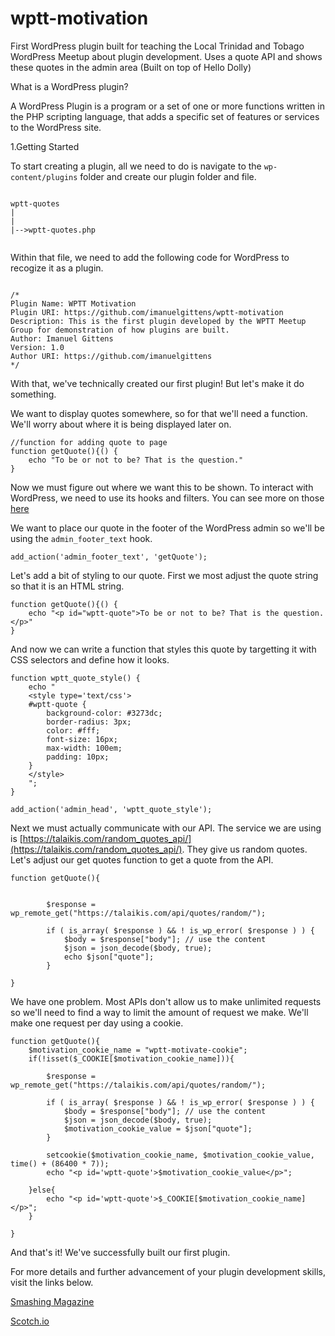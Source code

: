 # wptt-motivation

First WordPress plugin built for teaching the Local Trinidad and Tobago WordPress Meetup about plugin development. Uses a quote API and shows these quotes in the admin area (Built on top of Hello Dolly)

What is a WordPress plugin?

A WordPress Plugin is a program or a set of one or more functions written in the PHP scripting language, that adds a specific set of features or services to the WordPress site.


1.Getting Started

To start creating a plugin, all we need to do is navigate to the `wp-content/plugins` folder and create our plugin folder and file. 

````

wptt-quotes
|
|
|-->wptt-quotes.php


````

Within that file, we need to add the following code for WordPress to recogize it as a plugin. 

````

/*
Plugin Name: WPTT Motivation
Plugin URI: https://github.com/imanuelgittens/wptt-motivation
Description: This is the first plugin developed by the WPTT Meetup Group for demonstration of how plugins are built.
Author: Imanuel Gittens
Version: 1.0
Author URI: https://github.com/imanuelgittens
*/

````

With that, we've technically created our first plugin! But let's make it do something. 

We want to display quotes somewhere, so for that we'll need a function. We'll worry about where it is being displayed later on. 

````
//function for adding quote to page
function getQuote(){() {
	echo "To be or not to be? That is the question."
}

````

Now we must figure out where we want this to be shown. To interact with WordPress, we need to use its hooks and filters. You can see more on those [here](https://codex.wordpress.org/Plugin_API/Action_Reference)

We want to place our quote in the footer of the WordPress admin so we'll be using the `admin_footer_text` hook. 

````
add_action('admin_footer_text', 'getQuote');

````

Let's add a bit of styling to our quote. First we most adjust the quote string so that it is an HTML string. 

````
function getQuote(){() {
	echo "<p id="wptt-quote">To be or not to be? That is the question.</p>"
}
````

And now we can write a function that styles this quote by targetting it with CSS selectors and define how it looks. 

````
function wptt_quote_style() {
	echo "
	<style type='text/css'>
	#wptt-quote {
	    background-color: #3273dc;
	    border-radius: 3px;
	    color: #fff;
	    font-size: 16px;
	    max-width: 100em;
        padding: 10px;
	}
	</style>
	";
}

add_action('admin_head', 'wptt_quote_style');
````

Next we must actually communicate with our API. The service we are using is [https://talaikis.com/random_quotes_api/](https://talaikis.com/random_quotes_api/). They give us random quotes. Let's adjust our get quotes function to get a quote from the API. 


````
function getQuote(){


		$response = wp_remote_get("https://talaikis.com/api/quotes/random/");

		if ( is_array( $response ) && ! is_wp_error( $response ) ) {
		    $body = $response["body"]; // use the content  
		    $json = json_decode($body, true);
		    echo $json["quote"];
		}
	
}
````

We have one problem. Most APIs don't allow us to make unlimited requests so we'll need to find a way to limit the amount of request we make. We'll make one request per day using a cookie. 

````
function getQuote(){
	$motivation_cookie_name = "wptt-motivate-cookie";
	if(!isset($_COOKIE[$motivation_cookie_name])){

		$response = wp_remote_get("https://talaikis.com/api/quotes/random/");

		if ( is_array( $response ) && ! is_wp_error( $response ) ) {
		    $body = $response["body"]; // use the content  
		    $json = json_decode($body, true);
		    $motivation_cookie_value = $json["quote"];
		}

		setcookie($motivation_cookie_name, $motivation_cookie_value, time() + (86400 * 7));
		echo "<p id='wptt-quote'>$motivation_cookie_value</p>";
		
	}else{
		echo "<p id='wptt-quote'>$_COOKIE[$motivation_cookie_name]</p>";
	}
	
}

````
And that's it! We've successfully built our first plugin.

For more details and further advancement of your plugin development skills, visit the links below.


[Smashing Magazine](https://www.smashingmagazine.com/2011/09/how-to-create-a-wordpress-plugin/)

[Scotch.io](https://scotch.io/tutorials/how-to-build-a-wordpress-plugin-part-1)
